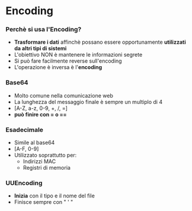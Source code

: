 # Encoding
### Perchè si usa l'Encoding?
- **Trasformare i dati** affinchè possano essere opportunamente **utilizzati da altri tipi di sistemi**
- L'obiettivo NON è mantenere le informazioni segrete
- Si può fare facilmente reverse sull'encoding
- L'operazione è inversa è l'**encoding**

### Base64
- Molto comune nella comunicazione web
- La lunghezza del messaggio finale è sempre un multiplo di 4
- [A-Z, a-z, 0-9, +, /, =]
- **può finire con = o ==**

### Esadecimale
- Simile al base64
- [A-F, 0-9]
- Utilizzato soprattutto per:
	- Indirizzi MAC
	- Registri di memoria

### UUEncoding
- **Inizia** con il tipo e il nome del file
- Finisce sempre con " ' "

